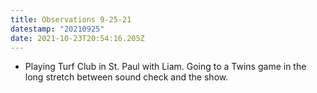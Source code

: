 ```yaml
---
title: Observations 9-25-21
datestamp: "20210925"
date: 2021-10-23T20:54:16.205Z
---
```

- Playing Turf Club in St. Paul with Liam. Going to a Twins game in the long stretch between sound check and the show.